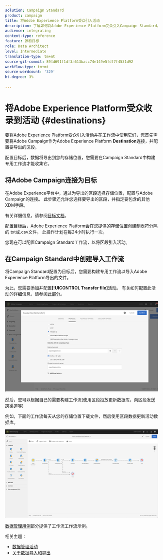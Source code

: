 ```yaml
---
solution: Campaign Standard
product: campaign
title: 将Adobe Experience Platform受众引入活动
description: 了解如何将Adobe Experience Platform受众引入Campaign Standard。
audience: integrating
content-type: reference
feature: 源和目标
role: Data Architect
level: Intermediate
translation-type: tm+mt
source-git-commit: 894d691f1df3a613bacc74e149e5fdf7f4531d92
workflow-type: tm+mt
source-wordcount: '329'
ht-degree: 3%

---
```



# 将Adobe Experience Platform受众收录到活动 {#destinations}

要将Adobe Experience Platform受众引入活动并在工作流中使用它们，您首先需要将Adobe Campaign作为Adobe Experience Platform **Destination**&#x200B;连接，并配置要导出的区段。

配置目标后，数据将导出到您的存储位置，您需要在Campaign Standard中构建专用工作流才能收集它。

## 将Adobe Campaign连接为目标

在Adobe Experience平台中，通过为导出的区段选择存储位置，配置与Adobe Campaign的连接。 此步骤还允许您选择要导出的区段，并指定要包含的其他XDM字段。

有关详细信息，请参阅[目标文档](https://experienceleague.adobe.com/docs/experience-platform/destinations/catalog/email-marketing/adobe-campaign.html)。

配置目标后，Adobe Experience Platform会在您提供的存储位置创建制表符分隔的.txt或.csv文件。 此操作计划在每24小时执行一次。

您现在可以配置Campaign Standard工作流，以将区段引入活动。

## 在Campaign Standard中创建导入工作流

将Campaign Standard配置为目标后，您需要构建专用工作流以导入Adobe Experience Platform导出的文件。

为此，您需要添加并配置&#x200B;**[!UICONTROL Transfer file]**&#x200B;活动。 有关如何配置此活动的详细信息，请参阅[此部分](../../automating/using/transfer-file.md)。

![](assets/rtcdp-transfer-file.png)

然后，您可以根据自己的需要构建工作流(使用区段投放更新数据库，向区段发送跨渠道等)

例如，下面的工作流每天从您的存储位置下载文件，然后使用区段数据更新活动数据库。

![](assets/rtcdp-workflow.png)

[数据管理用例](../../automating/using/about-workflow-use-cases.md#management)部分提供了工作流工作流示例。

相关主题：

* [数据管理活动](../../automating/using/about-data-management-activities.md)
* [关于数据导入和导出](../../automating/using/about-data-import-and-export.md)
